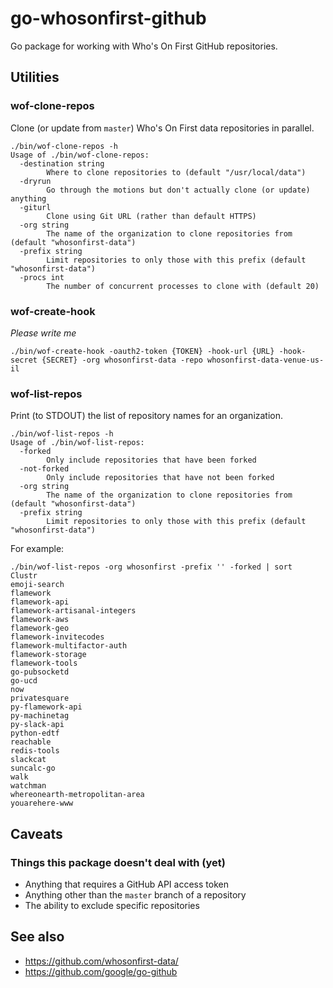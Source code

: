 # go-whosonfirst-github

Go package for working with Who's On First GitHub repositories.

## Utilities

### wof-clone-repos

Clone (or update from `master`) Who's On First data repositories in parallel.

```
./bin/wof-clone-repos -h
Usage of ./bin/wof-clone-repos:
  -destination string
    	Where to clone repositories to (default "/usr/local/data")
  -dryrun
    	Go through the motions but don't actually clone (or update) anything
  -giturl
    	Clone using Git URL (rather than default HTTPS)
  -org string
    	The name of the organization to clone repositories from (default "whosonfirst-data")
  -prefix string
    	Limit repositories to only those with this prefix (default "whosonfirst-data")
  -procs int
    	The number of concurrent processes to clone with (default 20)
```

### wof-create-hook

_Please write me_

```
./bin/wof-create-hook -oauth2-token {TOKEN} -hook-url {URL} -hook-secret {SECRET} -org whosonfirst-data -repo whosonfirst-data-venue-us-il
```

### wof-list-repos

Print (to STDOUT) the list of repository names for an organization.

```
./bin/wof-list-repos -h
Usage of ./bin/wof-list-repos:
  -forked
    	Only include repositories that have been forked
  -not-forked
    	Only include repositories that have not been forked
  -org string
    	The name of the organization to clone repositories from (default "whosonfirst-data")
  -prefix string
    	Limit repositories to only those with this prefix (default "whosonfirst-data")
```

For example:

```
./bin/wof-list-repos -org whosonfirst -prefix '' -forked | sort
Clustr
emoji-search
flamework
flamework-api
flamework-artisanal-integers
flamework-aws
flamework-geo
flamework-invitecodes
flamework-multifactor-auth
flamework-storage
flamework-tools
go-pubsocketd
go-ucd
now
privatesquare
py-flamework-api
py-machinetag
py-slack-api
python-edtf
reachable
redis-tools
slackcat
suncalc-go
walk
watchman
whereonearth-metropolitan-area
youarehere-www
```

## Caveats

### Things this package doesn't deal with (yet)

* Anything that requires a GitHub API access token
* Anything other than the `master` branch of a repository
* The ability to exclude specific repositories

## See also

* https://github.com/whosonfirst-data/
* https://github.com/google/go-github

